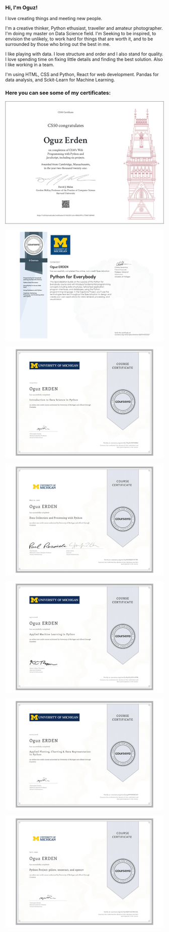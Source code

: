### Hi, I'm Oguz!

I love creating things and meeting new people.

I'm a creative thinker, Python ethusiast, traveller and amateur photographer. 
I'm doing my master on Data Science field.
I'm Seeking to be inspired, to envision the unlikely, to work hard for things that are worth it, and to be surrounded by those who bring out the best in me.

I like playing with data. 
I love structure and order and I also stand for quality. I love spending time on fixing little details and finding the best solution. Also I like working in a team.

I'm using HTML, CSS and Python, React for web development. Pandas for data analysis, and Sckit-Learn for Machine Learning.

### Here you can see some of my certificates:

![CS50’s Web Programming with Python and JavaScript](CS50W.png)

![Python for Everybody](Python_for_Everybody.png)

![Introduction to Data Science.png](Introduction_to_Data_Science.png)

![Data Collection and Processing.png](Data_Collection_and_Processing.png)

![Applied Machine Learning.png](Applied_Machine_Learning.png)

![Applied Plotting and Charting](Applied_Plotting_and_Charting.png)

![Pillow Tesseract Opencv Project](Pillow_Tesseract_Opencv_Project.png)


